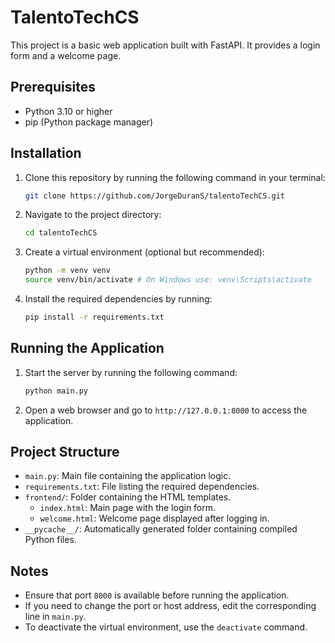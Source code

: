 # TalentoTechCS

This project is a basic web application built with FastAPI. It provides a login form and a welcome page.


## Prerequisites

- Python 3.10 or higher
- pip (Python package manager)

## Installation

1. Clone this repository by running the following command in your terminal:

   ```bash
   git clone https://github.com/JorgeDuranS/talentoTechCS.git
   ```

2. Navigate to the project directory:

   ```bash
   cd talentoTechCS
   ```

3. Create a virtual environment (optional but recommended):

   ```bash
   python -m venv venv
   source venv/bin/activate # On Windows use: venv\Scripts\activate
   ```

4. Install the required dependencies by running:

   ```bash
   pip install -r requirements.txt
   ```

## Running the Application

1. Start the server by running the following command:

   ```bash
   python main.py
   ```

2. Open a web browser and go to `http://127.0.0.1:8000` to access the application.

## Project Structure

- `main.py`: Main file containing the application logic.
- `requirements.txt`: File listing the required dependencies.
- `frontend/`: Folder containing the HTML templates.
  - `index.html`: Main page with the login form.
  - `welcome.html`: Welcome page displayed after logging in.
- `__pycache__/`: Automatically generated folder containing compiled Python files.

## Notes

- Ensure that port `8000` is available before running the application.
- If you need to change the port or host address, edit the corresponding line in `main.py`.
- To deactivate the virtual environment, use the `deactivate` command.


